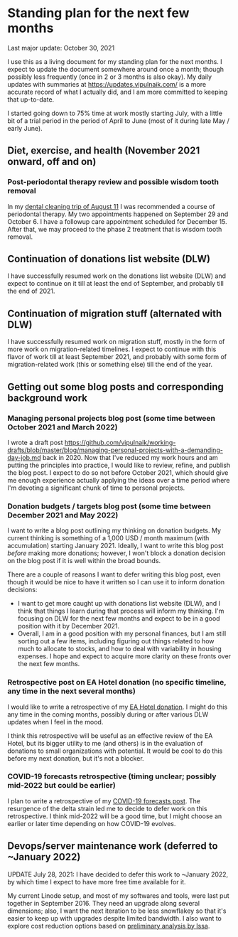 # Standing plan for the next few months

Last major update: October 30, 2021

I use this as a living document for my standing plan for the next
months. I expect to update the document somewhere around once a month;
though possibly less frequently (once in 2 or 3 months is also
okay). My daily updates with summaries at
https://updates.vipulnaik.com/ is a more accurate record of what I
actually did, and I am more committed to keeping that up-to-date.

I started going down to 75% time at work mostly starting July, with a
little bit of a trial period in the period of April to June (most of
it during late May / early June).

## Diet, exercise, and health (November 2021 onward, off and on)

### Post-periodontal therapy review and possible wisdom tooth removal

In my [dental cleaning trip of August
11](https://github.com/vipulnaik/diet-exercise-health/blob/master/notes/2021-08-11-dental-cleaning-trip.md)
I was recommended a course of periodontal therapy. My two appointments
happened on September 29 and October 6. I have a followup care
appointment scheduled for December 15. After that, we may proceed to
the phase 2 treatment that is wisdom tooth removal.

## Continuation of donations list website (DLW)

I have successfully resumed work on the donations list website (DLW)
and expect to continue on it till at least the end of September, and
probably till the end of 2021.

## Continuation of migration stuff (alternated with DLW)

I have successfully resumed work on migration stuff, mostly in the form
of more work on migration-related timelines. I expect to continue with
this flavor of work till at least September 2021, and probably with
some form of migration-related work (this or something else) till the
end of the year.

## Getting out some blog posts and corresponding background work

### Managing personal projects blog post (some time between October 2021 and March 2022)

I wrote a draft post
https://github.com/vipulnaik/working-drafts/blob/master/blog/managing-personal-projects-with-a-demanding-day-job.md
back in 2020. Now that I've reduced my work hours and am putting the
principles into practice, I would like to review, refine, and publish
the blog post. I expect to do so not before October 2021, which should
give me enough experience actually applying the ideas over a time
period where I'm devoting a significant chunk of time to personal
projects.

### Donation budgets / targets blog post (some time between December 2021 and May 2022)

I want to write a blog post outlining my thinking on donation
budgets. My current thinking is something of a 1,000 USD / month
maximum (with accumulation) starting January 2021. Ideally, I want to
write this blog post *before* making more donations; however, I
won't block a donation decision on the blog post if it is well within
the broad bounds.

There are a couple of reasons I want to defer writing this blog post,
even though it would be nice to have it written so I can use it to
inform donation decisions:

* I want to get more caught up with donations list website (DLW), and
  I think that things I learn during that process will inform my
  thinking. I'm focusing on DLW for the next few months and expect to
  be in a good position with it by December 2021.
* Overall, I am in a good position with my personal finances, but I am
  still sorting out a few items, including figuring out things related
  to how much to allocate to stocks, and how to deal with variability
  in housing expenses. I hope and expect to acquire more clarity on
  these fronts over the next few months.

### Retrospective post on EA Hotel donation (no specific timeline, any time in the next several months)

I would like to write a retrospective of my [EA Hotel
donation](https://forum.effectivealtruism.org/posts/BM2DYWpM6rSxyZ7AS/my-q1-2019-ea-hotel-donation). I
might do this any time in the coming months, possibly during or after
various DLW updates when I feel in the mood.

I think this retrospective will be useful as an effective review of
the EA Hotel, but its bigger utility to me (and others) is in the
evaluation of donations to small organizations with potential. It
would be cool to do this before my next donation, but it's not a
blocker.

### COVID-19 forecasts retrospective (timing unclear; possibly mid-2022 but could be earlier)

I plan to write a retrospective of my [COVID-19 forecasts
post](https://www.lesswrong.com/posts/pBPiZQYBF9niRAMSq/coronavirus-the-four-levels-of-social-distancing-and-when). The
resurgence of the delta strain led me to decide to defer work on this
retrospective. I think mid-2022 will be a good time, but I might
choose an earlier or later time depending on how COVID-19 evolves.

## Devops/server maintenance work (deferred to ~January 2022)

UPDATE July 28, 2021: I have decided to defer this work to ~January
2022, by which time I expect to have more free time available for it.

My current Linode setup, and most of my softwares and tools, were last
put together in September 2016. They need an upgrade along several
dimensions; also, I want the next iteration to be less snowflakey so
that it's easier to keep up with upgrades despite limited bandwidth. I
also want to explore cost reduction options based on [preliminary
analysis by
Issa](https://github.com/vipulnaik/working-drafts/issues/6).
